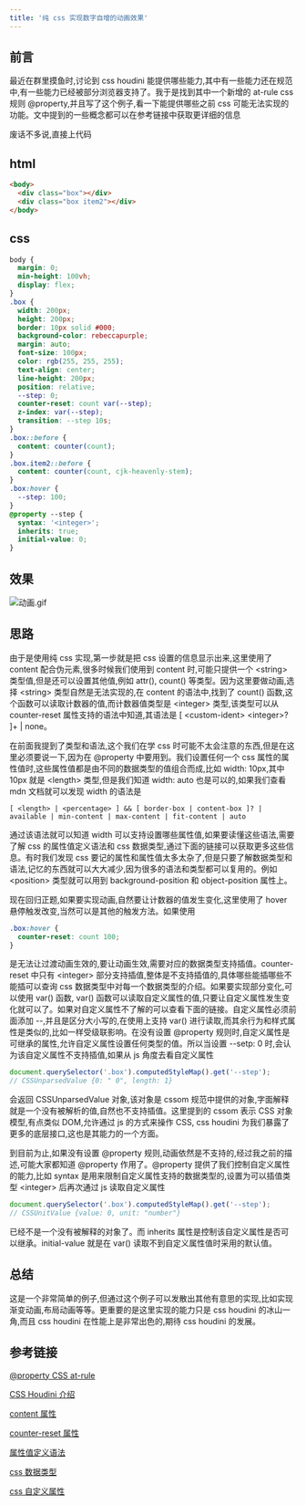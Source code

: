 ```yaml
---
title: '纯 css 实现数字自增的动画效果'
---
```


## 前言

最近在群里摸鱼时,讨论到 css houdini 能提供哪些能力,其中有一些能力还在规范中,有一些能力已经被部分浏览器支持了。我于是找到其中一个新增的 at-rule css 规则 @property,并且写了这个例子,看一下能提供哪些之前 css 可能无法实现的功能。文中提到的一些概念都可以在参考链接中获取更详细的信息

废话不多说,直接上代码

## html

```html
<body>
  <div class="box"></div>
  <div class="box item2"></div>
</body>
```

## css

```css
body {
  margin: 0;
  min-height: 100vh;
  display: flex;
}
.box {
  width: 200px;
  height: 200px;
  border: 10px solid #000;
  background-color: rebeccapurple;
  margin: auto;
  font-size: 100px;
  color: rgb(255, 255, 255);
  text-align: center;
  line-height: 200px;
  position: relative;
  --step: 0;
  counter-reset: count var(--step);
  z-index: var(--step);
  transition: --step 10s;
}
.box::before {
  content: counter(count);
}
.box.item2::before {
  content: counter(count, cjk-heavenly-stem);
}
.box:hover {
  --step: 100;
}
@property --step {
  syntax: '<integer>';
  inherits: true;
  initial-value: 0;
}
```

## 效果

![动画.gif](https://p1-juejin.byteimg.com/tos-cn-i-k3u1fbpfcp/22dc659c0494462883a6c9e69a33a70f~tplv-k3u1fbpfcp-watermark.image)

## 思路

由于是使用纯 css 实现,第一步就是把 css 设置的信息显示出来,这里使用了 content 配合伪元素,很多时候我们使用到 content 时,可能只提供一个 \<string> 类型值,但是还可以设置其他值,例如 attr(), count() 等类型。因为这里要做动画,选择 \<string> 类型自然是无法实现的,在 content 的语法中,找到了 count() 函数,这个函数可以读取计数器的值,而计数器值类型是 \<integer> 类型,该类型可以从 counter-reset 属性支持的语法中知道,其语法是 [ \<custom-ident> \<integer>? ]+ | none。

在前面我提到了类型和语法,这个我们在学 css 时可能不太会注意的东西,但是在这里必须要说一下,因为在 @property 中要用到。我们设置任何一个 css 属性的属性值时,这些属性值都是由不同的数据类型的值组合而成,比如 width: 10px,其中 10px 就是 \<length> 类型,但是我们知道 width: auto 也是可以的,如果我们查看 mdn 文档就可以发现 width 的语法是

```
[ <length> | <percentage> ] && [ border-box | content-box ]? | available | min-content | max-content | fit-content | auto
```

通过该语法就可以知道 width 可以支持设置哪些属性值,如果要读懂这些语法,需要了解 css 的属性值定义语法和 css 数据类型,通过下面的链接可以获取更多这些信息。有时我们发现 css 要记的属性和属性值太多太杂了,但是只要了解数据类型和语法,记忆的东西就可以大大减少,因为很多的语法和类型都可以复用的。例如 \<position> 类型就可以用到 background-position 和 object-position 属性上。

现在回归正题,如果要实现动画,自然要让计数器的值发生变化,这里使用了 hover 悬停触发改变,当然可以是其他的触发方法。如果使用

```css
.box:hover {
  counter-reset: count 100;
}
```

是无法让过渡动画生效的,要让动画生效,需要对应的数据类型支持插值。counter-reset 中只有 \<integer> 部分支持插值,整体是不支持插值的,具体哪些能插哪些不能插可以查询 css 数据类型中对每一个数据类型的介绍。如果要实现部分变化,可以使用 var() 函数, var() 函数可以读取自定义属性的值,只要让自定义属性发生变化就可以了。如果对自定义属性不了解的可以查看下面的链接。自定义属性必须前面添加 --,并且是区分大小写的,在使用上支持 var() 进行读取,而其余行为和样式属性是类似的,比如一样受级联影响。在没有设置 @property 规则时,自定义属性是可继承的属性,允许自定义属性设置任何类型的值。所以当设置 --setp: 0 时,会认为该自定义属性不支持插值,如果从 js 角度去看自定义属性

```js
document.querySelector('.box').computedStyleMap().get('--step');
// CSSUnparsedValue {0: " 0", length: 1}
```

会返回 CSSUnparsedValue 对象,该对象是 cssom 规范中提供的对象,字面解释就是一个没有被解析的值,自然也不支持插值。这里提到的 cssom 表示 CSS 对象模型,有点类似 DOM,允许通过 js 的方式来操作 CSS, css houdini 为我们暴露了更多的底层接口,这也是其能力的一个方面。

到目前为止,如果没有设置 @property 规则,动画依然是不支持的,经过我之前的描述,可能大家都知道 @property 作用了。@property 提供了我们控制自定义属性的能力,比如 syntax 是用来限制自定义属性支持的数据类型的,设置为可以插值类型 \<integer> 后再次通过 js 读取自定义属性

```js
document.querySelector('.box').computedStyleMap().get('--step');
// CSSUnitValue {value: 0, unit: "number"}
```

已经不是一个没有被解释的对象了。而 inherits 属性是控制该自定义属性是否可以继承。initial-value 就是在 var() 读取不到自定义属性值时采用的默认值。

## 总结

这是一个非常简单的例子,但通过这个例子可以发散出其他有意思的实现,比如实现渐变动画,布局动画等等。更重要的是这里实现的能力只是 css houdini 的冰山一角,而且 css houdini 在性能上是非常出色的,期待 css houdini 的发展。

## 参考链接

[@property CSS at-rule ](https://developer.mozilla.org/en-US/docs/Web/CSS/@property)

[CSS Houdini 介绍](https://developer.mozilla.org/en-US/docs/Web/Guide/Houdini)

[content 属性](https://developer.mozilla.org/en-US/docs/Web/CSS/content)

[counter-reset 属性](https://developer.mozilla.org/en-US/docs/Web/CSS/counter-reset)

[属性值定义语法](https://developer.mozilla.org/en-US/docs/Web/CSS/Value_definition_syntax)

[css 数据类型](https://developer.mozilla.org/en-US/docs/Web/CSS/CSS_Types)

[css 自定义属性](https://developer.mozilla.org/en-US/docs/Web/CSS/Using_CSS_custom_properties)
